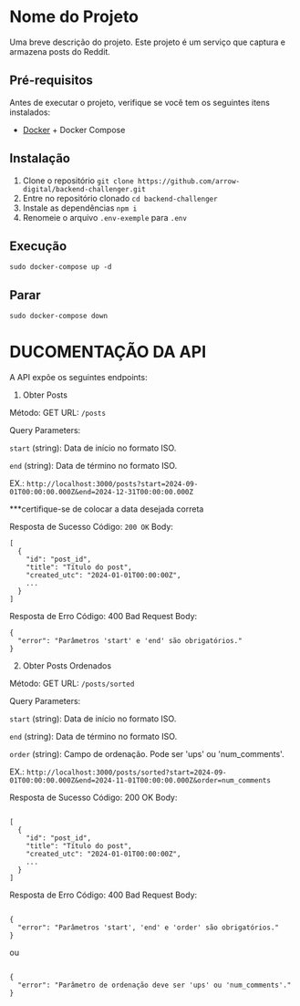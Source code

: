 # Nome do Projeto

Uma breve descrição do projeto. Este projeto é um serviço que captura e armazena posts do Reddit.

## Pré-requisitos

Antes de executar o projeto, verifique se você tem os seguintes itens instalados:

- [Docker](https://www.docker.com/) + Docker Compose

## Instalação

1. Clone o repositório `git clone https://github.com/arrow-digital/backend-challenger.git`
2. Entre no repositório clonado `cd backend-challenger`
3. Instale as dependências `npm i`
4. Renomeie o arquivo `.env-exemple` para `.env`

## Execução

`sudo docker-compose up -d`

## Parar

`sudo docker-compose down`

# DUCOMENTAÇÃO DA API
A API expõe os seguintes endpoints:

1. Obter Posts

Método: GET
URL: `/posts`

Query Parameters:


`start` (string): Data de início no formato ISO.

`end` (string): Data de término no formato ISO.


EX.: `http://localhost:3000/posts?start=2024-09-01T00:00:00.000Z&end=2024-12-31T00:00:00.000Z`

***certifique-se de colocar a data desejada correta

Resposta de Sucesso
Código: `200 OK`
Body:

```
[
  {
    "id": "post_id",
    "title": "Título do post",
    "created_utc": "2024-01-01T00:00:00Z",
    ...
  }
]
```


Resposta de Erro
Código: 400 Bad Request
Body:

```
{
  "error": "Parâmetros 'start' e 'end' são obrigatórios."
}
```

2. Obter Posts Ordenados

Método: GET
URL: `/posts/sorted`

Query Parameters:


```start``` (string): Data de início no formato ISO.

```end``` (string): Data de término no formato ISO.

```order``` (string): Campo de ordenação. Pode ser 'ups' ou 'num_comments'.


EX.: `http://localhost:3000/posts/sorted?start=2024-09-01T00:00:00.000Z&end=2024-11-01T00:00:00.000Z&order=num_comments`


Resposta de Sucesso
Código: 200 OK
Body:

```

[
  {
    "id": "post_id",
    "title": "Título do post",
    "created_utc": "2024-01-01T00:00:00Z",
    ...
  }
]

```


Resposta de Erro
Código: 400 Bad Request
Body:
```

{
  "error": "Parâmetros 'start', 'end' e 'order' são obrigatórios."
}

```


ou

```

{
  "error": "Parâmetro de ordenação deve ser 'ups' ou 'num_comments'."
}

```
